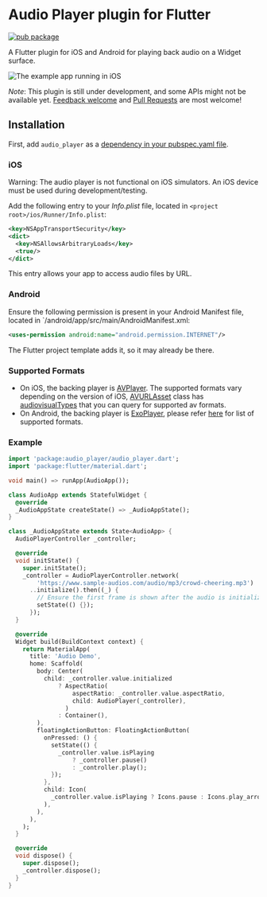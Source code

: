 # Audio Player plugin for Flutter

[![pub package](https://img.shields.io/pub/v/audio_player.svg)](https://pub.dartlang.org/packages/audio_player)

A Flutter plugin for iOS and Android for playing back audio on a Widget surface.

![The example app running in iOS](https://github.com/flutter/plugins/blob/master/packages/audio_player/doc/demo_ipod.gif?raw=true)

*Note*: This plugin is still under development, and some APIs might not be available yet.
[Feedback welcome](https://github.com/flutter/flutter/issues) and
[Pull Requests](https://github.com/flutter/plugins/pulls) are most welcome!

## Installation

First, add `audio_player` as a [dependency in your pubspec.yaml file](https://flutter.io/using-packages/).

### iOS

Warning: The audio player is not functional on iOS simulators. An iOS device must be used during development/testing.

Add the following entry to your _Info.plist_ file, located in `<project root>/ios/Runner/Info.plist`:

```xml
<key>NSAppTransportSecurity</key>
<dict>
  <key>NSAllowsArbitraryLoads</key>
  <true/>
</dict>
```

This entry allows your app to access audio files by URL.

### Android

Ensure the following permission is present in your Android Manifest file, located in `<project root>/android/app/src/main/AndroidManifest.xml:

```xml
<uses-permission android:name="android.permission.INTERNET"/>
```

The Flutter project template adds it, so it may already be there.

### Supported Formats

- On iOS, the backing player is [AVPlayer](https://developer.apple.com/documentation/avfoundation/avplayer).
  The supported formats vary depending on the version of iOS, [AVURLAsset](https://developer.apple.com/documentation/avfoundation/avurlasset) class
  has [audiovisualTypes](https://developer.apple.com/documentation/avfoundation/avurlasset/1386800-audiovisualtypes?language=objc) that you can query for supported av formats.
- On Android, the backing player is [ExoPlayer](https://google.github.io/ExoPlayer/),
  please refer [here](https://google.github.io/ExoPlayer/supported-formats.html) for list of supported formats.

### Example

```dart
import 'package:audio_player/audio_player.dart';
import 'package:flutter/material.dart';

void main() => runApp(AudioApp());

class AudioApp extends StatefulWidget {
  @override
  _AudioAppState createState() => _AudioAppState();
}

class _AudioAppState extends State<AudioApp> {
  AudioPlayerController _controller;

  @override
  void initState() {
    super.initState();
    _controller = AudioPlayerController.network(
        'https://www.sample-audios.com/audio/mp3/crowd-cheering.mp3')
      ..initialize().then((_) {
        // Ensure the first frame is shown after the audio is initialized, even before the play button has been pressed.
        setState(() {});
      });
  }

  @override
  Widget build(BuildContext context) {
    return MaterialApp(
      title: 'Audio Demo',
      home: Scaffold(
        body: Center(
          child: _controller.value.initialized
              ? AspectRatio(
                  aspectRatio: _controller.value.aspectRatio,
                  child: AudioPlayer(_controller),
                )
              : Container(),
        ),
        floatingActionButton: FloatingActionButton(
          onPressed: () {
            setState(() {
              _controller.value.isPlaying
                  ? _controller.pause()
                  : _controller.play();
            });
          },
          child: Icon(
            _controller.value.isPlaying ? Icons.pause : Icons.play_arrow,
          ),
        ),
      ),
    );
  }

  @override
  void dispose() {
    super.dispose();
    _controller.dispose();
  }
}
```

